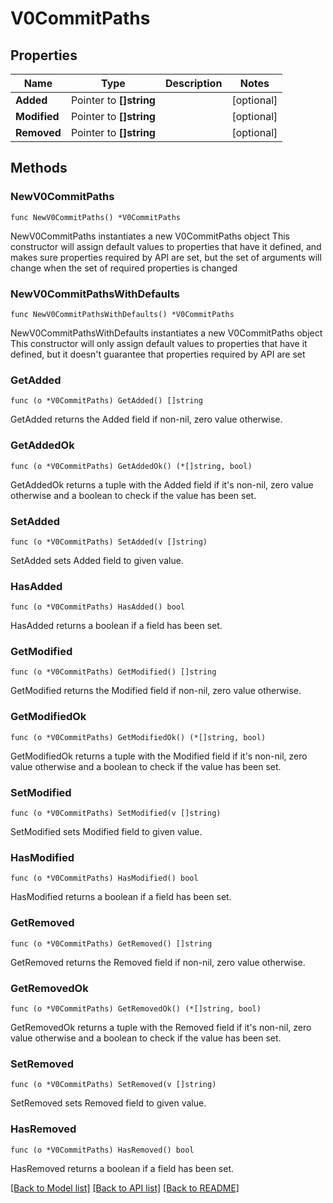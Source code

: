 # V0CommitPaths

## Properties

Name | Type | Description | Notes
------------ | ------------- | ------------- | -------------
**Added** | Pointer to **[]string** |  | [optional] 
**Modified** | Pointer to **[]string** |  | [optional] 
**Removed** | Pointer to **[]string** |  | [optional] 

## Methods

### NewV0CommitPaths

`func NewV0CommitPaths() *V0CommitPaths`

NewV0CommitPaths instantiates a new V0CommitPaths object
This constructor will assign default values to properties that have it defined,
and makes sure properties required by API are set, but the set of arguments
will change when the set of required properties is changed

### NewV0CommitPathsWithDefaults

`func NewV0CommitPathsWithDefaults() *V0CommitPaths`

NewV0CommitPathsWithDefaults instantiates a new V0CommitPaths object
This constructor will only assign default values to properties that have it defined,
but it doesn't guarantee that properties required by API are set

### GetAdded

`func (o *V0CommitPaths) GetAdded() []string`

GetAdded returns the Added field if non-nil, zero value otherwise.

### GetAddedOk

`func (o *V0CommitPaths) GetAddedOk() (*[]string, bool)`

GetAddedOk returns a tuple with the Added field if it's non-nil, zero value otherwise
and a boolean to check if the value has been set.

### SetAdded

`func (o *V0CommitPaths) SetAdded(v []string)`

SetAdded sets Added field to given value.

### HasAdded

`func (o *V0CommitPaths) HasAdded() bool`

HasAdded returns a boolean if a field has been set.

### GetModified

`func (o *V0CommitPaths) GetModified() []string`

GetModified returns the Modified field if non-nil, zero value otherwise.

### GetModifiedOk

`func (o *V0CommitPaths) GetModifiedOk() (*[]string, bool)`

GetModifiedOk returns a tuple with the Modified field if it's non-nil, zero value otherwise
and a boolean to check if the value has been set.

### SetModified

`func (o *V0CommitPaths) SetModified(v []string)`

SetModified sets Modified field to given value.

### HasModified

`func (o *V0CommitPaths) HasModified() bool`

HasModified returns a boolean if a field has been set.

### GetRemoved

`func (o *V0CommitPaths) GetRemoved() []string`

GetRemoved returns the Removed field if non-nil, zero value otherwise.

### GetRemovedOk

`func (o *V0CommitPaths) GetRemovedOk() (*[]string, bool)`

GetRemovedOk returns a tuple with the Removed field if it's non-nil, zero value otherwise
and a boolean to check if the value has been set.

### SetRemoved

`func (o *V0CommitPaths) SetRemoved(v []string)`

SetRemoved sets Removed field to given value.

### HasRemoved

`func (o *V0CommitPaths) HasRemoved() bool`

HasRemoved returns a boolean if a field has been set.


[[Back to Model list]](../README.md#documentation-for-models) [[Back to API list]](../README.md#documentation-for-api-endpoints) [[Back to README]](../README.md)


